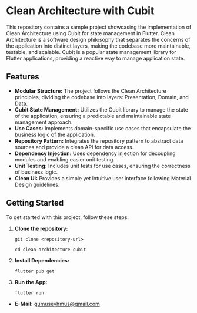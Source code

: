 <h1>Clean Architecture with Cubit</h1>

<p>This repository contains a sample project showcasing the implementation of Clean Architecture using Cubit for state management in Flutter. Clean Architecture is a software design philosophy that separates the concerns of the application into distinct layers, making the codebase more maintainable, testable, and scalable. Cubit is a popular state management library for Flutter applications, providing a reactive way to manage application state.</p>

<h2>Features</h2>

<ul>
  <li><strong>Modular Structure:</strong> The project follows the Clean Architecture principles, dividing the codebase into layers: Presentation, Domain, and Data.</li>
  <li><strong>Cubit State Management:</strong> Utilizes the Cubit library to manage the state of the application, ensuring a predictable and maintainable state management approach.</li>
  <li><strong>Use Cases:</strong> Implements domain-specific use cases that encapsulate the business logic of the application.</li>
  <li><strong>Repository Pattern:</strong> Integrates the repository pattern to abstract data sources and provide a clean API for data access.</li>
  <li><strong>Dependency Injection:</strong> Uses dependency injection for decoupling modules and enabling easier unit testing.</li>
  <li><strong>Unit Testing:</strong> Includes unit tests for use cases, ensuring the correctness of business logic.</li>
  <li><strong>Clean UI:</strong> Provides a simple yet intuitive user interface following Material Design guidelines.</li>
</ul>

<h2>Getting Started</h2>

<p>To get started with this project, follow these steps:</p>

<ol>
  <li><strong>Clone the repository:</strong></li>
  <pre><code>git clone &lt;repository-url&gt;</code></pre>
  <pre><code>cd clean-architecture-cubit</code></pre>

  <li><strong>Install Dependencies:</strong></li>
  <pre><code>flutter pub get</code></pre>

  <li><strong>Run the App:</strong></li>
  <pre><code>flutter run</code></pre>
</ol>
<ul>
  <li><strong>E-Mail:</strong> <a href="gumuseyhmus@gmail.com">gumuseyhmus@gmail.com</a></li>
  
</ul>
